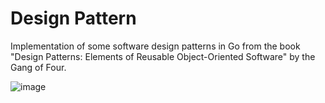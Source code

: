 # Design Pattern

Implementation of some software design patterns in Go from the book "Design Patterns: Elements of Reusable Object-Oriented Software" by the Gang of Four.

![image](https://user-images.githubusercontent.com/147280/103389148-0bba8b00-4adb-11eb-92e6-00df3849c483.png)
